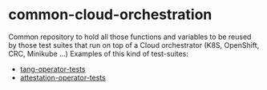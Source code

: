 # common-cloud-orchestration
Common repository to hold all those functions and variables to be reused by those test suites that run on top of a Cloud orchestrator (K8S, OpenShift, CRC, Minikube ...)
Examples of this kind of test-suites:
* [tang-operator-tests](https://github.com/RedHat-SP-Security/tang-operator-tests)
* [attestation-operator-tests](https://github.com/RedHat-SP-Security/attestation-operator-tests)
